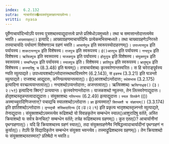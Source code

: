 ```yaml
---
index:  6.2.132
sutra:  नाचार्यराज�त्वक्संयुक्तज्ञात्याख्येभ्यः।
vritti:  nyasa
---
```


पूर्वेणाचार्यादिभ्योऽपि परस्य पुत्रशब्दस्याद्युदात्तत्वे प्राप्ते प्रतिषेधोऽयमुच्यते। तथा च समासान्तोदात्तत्वमेव भवति। `आख्याग्रहात्()` इत्यादि। आख्याग्रहणमाचार्यादिभिः प्रत्येकमभिसम्बध्यते। तथा चाख्याग्रहणेऽनिरस्ते तस्याचार्यादेः पर्यायाणं विशेषणाञ्च ग्रहणं भवति। `आचार्यपुत्रः` इति स्वरूपस्योदाहरणम्()। `उपाध्यायपुत्रः` इति पर्यायस्य। `शाकटायनपुत्रः` इति विशेषस्य। `राजपुत्रः` इति स्वरूपस्य। `ई()आरपुत्रः` इति पर्यायस्य। `नन्दपुत्रः` इति विशेषस्य। `ऋत्विक्पुत्रः` इति स्वरूपस्य। `याजकपुत्रः` इति पर्यायस्य। `होतुःपुत्रः` इति विशेषस्य। `संयुक्तपुत्रः` इति स्वरूपस्य। `सम्बन्धिपुत्रः` इति पर्यायस्य। `स्यालपुत्रः` इति। विशेषस्य। `ज्ञातिपुत्रः` इति स्वरूपस्य। `भ्रातुष्पुत्रः` इति विशेषस्य। `कस्यादिषु च` (8.3.48) इति षत्वम्()। तत्राचार्यशब्दः कृत्स्वरेणान्तस्वरितः। स हि चरेराङ्पूर्वस्य ण्यति व्युत्पाद्यते। उपाध्यायशब्दोऽन्तोदात्तस्थाथादिस्वरेण (6.2.143), स `इङश्च` (3.3.21) इति घञन्तो व्युत्पाद्यते। राजशब्द आद्युदत्तः, कनिन्प्रत्ययान्तत्वात्()। ई()आरशब्दोऽन्तोदात्तः; `स्थेशभास` (3.2.175) इत्यादिना वरच्प्रत्ययान्तत्वात्()। नन्दशब्दोऽप्यन्तोदात्तः; अजन्तत्वात्()। ऋत्विक्शब्दः `ऋत्विग्दधृक्()` (३।२।५९) इत्यादिना क्विन्? प्रत्ययान्तः। कृत्स्वरेणान्तोदात्तः। याजकशब्दो ण्वुलन्तः, तेन लित्स्वरेणाद्युदात्तः। होतृशब्दस्तृन्नन्तत्वादाद्युदात्तः। संयुक्तशब्दः `गतिरन्तरः` (6.2.49) इत्याद्युदात्तः। `स्यल वितर्कगे` (()) अस्माच्चुरादिणिजन्तात्त्? पचाद्यचि स्यालशब्दोऽन्तोदात्तः। `ज्ञा` इत्यस्मात्? `क्तिच्क्तौ च संज्ञायाम्()` (3.3.174) इति ज्ञातिशब्दोऽन्तोदात्तः। `तृन्स्तृचौ शंसिक्षदादिभ्यः` (द।उ।२।१) इति प्रकृत्य भातृशब्दस्तृन्न्नन्तो व्युत्पाद्यते, तेनाद्युदात्तः। संयुक्तशब्दोऽयमस्त्येव रूढिशब्दो यो विवाहकृतेन सम्बन्धेन स्याल()आशुरादिषु वर्तते, अस्ति क्रियाशब्दो यः सर्वत्र केनचित्? सम्बन्धेन वर्तते; तत्रेह रूढिशब्दस्य ग्रहणम्()। कुत एतत्()? आचार्यानीनां पृथग्ग्रहणात्()। यदि हि क्रियाशब्दस्य ग्रहणं स्यात्(), तदा संयुक्तग्रहणेनैव निषिद्धत्त्वादाचार्यादीनां पृथग्ग्रहणं न कुर्यात्()। तेऽपि हि विद्यादिकृतेन सम्बन्धेन संयुक्ता भवन्त्येव। तस्माद्रूढिशब्दस्य ग्रहणम्()। तेन क्रियाशब्दो यः संयुक्तशब्दस्तस्मात्? प्रतिषेदो न भवति॥
